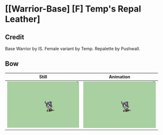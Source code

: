 # [\[Warrior-Base\] \[F\] Temp's Repal Leather]

## Credit

Base Warrior by IS.
Female variant by Temp.
Repalette by Pushwall.
	
## Bow

| Still | Animation |
| :---: | :-------: |
| ![Bow still](./Bow_000.png) | ![Bow animation](./Bow.gif) |
